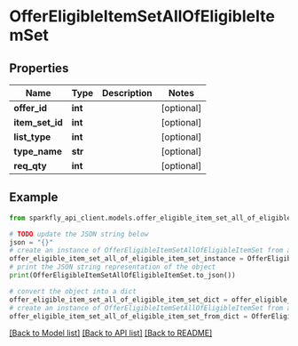 # OfferEligibleItemSetAllOfEligibleItemSet


## Properties

Name | Type | Description | Notes
------------ | ------------- | ------------- | -------------
**offer_id** | **int** |  | [optional] 
**item_set_id** | **int** |  | [optional] 
**list_type** | **int** |  | [optional] 
**type_name** | **str** |  | [optional] 
**req_qty** | **int** |  | [optional] 

## Example

```python
from sparkfly_api_client.models.offer_eligible_item_set_all_of_eligible_item_set import OfferEligibleItemSetAllOfEligibleItemSet

# TODO update the JSON string below
json = "{}"
# create an instance of OfferEligibleItemSetAllOfEligibleItemSet from a JSON string
offer_eligible_item_set_all_of_eligible_item_set_instance = OfferEligibleItemSetAllOfEligibleItemSet.from_json(json)
# print the JSON string representation of the object
print(OfferEligibleItemSetAllOfEligibleItemSet.to_json())

# convert the object into a dict
offer_eligible_item_set_all_of_eligible_item_set_dict = offer_eligible_item_set_all_of_eligible_item_set_instance.to_dict()
# create an instance of OfferEligibleItemSetAllOfEligibleItemSet from a dict
offer_eligible_item_set_all_of_eligible_item_set_from_dict = OfferEligibleItemSetAllOfEligibleItemSet.from_dict(offer_eligible_item_set_all_of_eligible_item_set_dict)
```
[[Back to Model list]](../README.md#documentation-for-models) [[Back to API list]](../README.md#documentation-for-api-endpoints) [[Back to README]](../README.md)


